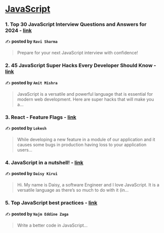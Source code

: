 
<h1><a href=https://medium.com/tag/javascript-development/recommended target="_blank" rel="noopener noreferrer">JavaScript</a></h1>
<h3>1. Top 30 JavaScript Interview Questions and Answers for 2024 - <a href="https://medium.com/@javascriptcentric/top-30-javascript-interview-questions-and-answers-for-2024-7f1e2d1d0638" target="_blank" rel="noopener noreferrer">link</a></h3>

✍️ **posted by `Ravi Sharma`**

<blockquote>Prepare for your next JavaScript interview with confidence!</blockquote>

<h3>2. 45 JavaScript Super Hacks Every Developer Should Know - <a href="https://medium.com/dev-genius/45-javascript-super-hacks-every-developer-should-know-92aecfb33ee8" target="_blank" rel="noopener noreferrer">link</a></h3>

✍️ **posted by `Amit Mishra`**

<blockquote>JavaScript is a versatile and powerful language that is essential for modern web development. Here are super hacks that will make you a…</blockquote>

<h3>3. React - Feature Flags - <a href="https://medium.com/@lokeshkumar824/react-feature-flags-d76faffe6e4d" target="_blank" rel="noopener noreferrer">link</a></h3>

✍️ **posted by `Lokesh`**

<blockquote>While developing a new feature in a module of our application and it causes some bugs in production having loss to your application users…</blockquote>

<h3>4. JavaScript in a nutshell! - <a href="https://medium.com/@daisykirui/javascript-in-a-nutshell-669dab5b6e78" target="_blank" rel="noopener noreferrer">link</a></h3>

✍️ **posted by `Daisy Kirui`**

<blockquote>Hi. My name is Daisy, a software Engineer and I love JavaScript. It is a versatile language as there’s so much to do with it (in…</blockquote>

<h3>5. Top JavaScript best practices - <a href="https://medium.com/@najm-eddine-zaga/top-javascript-best-practices-cf897022b6fd" target="_blank" rel="noopener noreferrer">link</a></h3>

✍️ **posted by `Najm Eddine Zaga`**

<blockquote>Write a better code in JavaScript…</blockquote>

